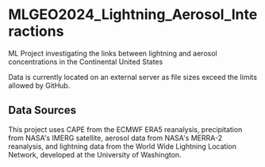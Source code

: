 # MLGEO2024_Lightning_Aerosol_Interactions
ML Project investigating the links between lightning and aerosol concentrations in the Continental United States

Data is currently located on an external server as file sizes exceed the limits allowed by GitHub.

## Data Sources
This project uses CAPE from the ECMWF ERA5 reanalysis, precipitation from NASA's IMERG satellite, aerosol data from NASA's MERRA-2 reanalysis, and lightning data from the World Wide Lightning Location Network, developed at the University of Washington.
